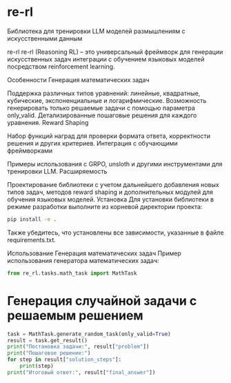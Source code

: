 # re-rl

Библиотека для тренировки LLM моделей размышлениям с искусственными данным

re-rl
re-rl (Reasoning RL) – это универсальный фреймворк для генерации искусственных задач интеграции с обучением языковых моделей посредством reinforcement learning.

Особенности
Генерация математических задач

Поддержка различных типов уравнений: линейные, квадратные, кубические, экспоненциальные и логарифмические.
Возможность генерировать только решаемые задачи с помощью параметра only_valid.
Детализированные пошаговые решения для каждого уравнения.
Reward Shaping

Набор функций наград для проверки формата ответа, корректности решения и других критериев.
Интеграция с обучающими фреймворками

Примеры использования с GRPO, unsloth и другими инструментами для тренировки LLM.
Расширяемость

Проектирование библиотеки с учетом дальнейшего добавления новых типов задач, методов reward shaping и дополнительных модулей для обучения языковых моделей.
Установка
Для установки библиотеки в режиме разработки выполните из корневой директории проекта:

```bash
pip install -e .
```
Также убедитесь, что установлены все зависимости, указанные в файле requirements.txt.

Использование
Генерация математических задач
Пример использования генератора математических задач:

```python
from re_rl.tasks.math_task import MathTask
```

# Генерация случайной задачи с решаемым решением
```python
task = MathTask.generate_random_task(only_valid=True)
result = task.get_result()
print("Постановка задачи:", result["problem"])
print("Пошаговое решение:")
for step in result["solution_steps"]:
    print(step)
print("Итоговый ответ:", result["final_answer"])
```
